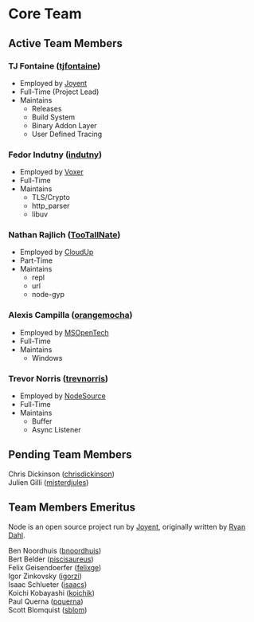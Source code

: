 # Core Team

## Active Team Members

### TJ Fontaine ([tjfontaine](https://github.com/tjfontaine))

 * Employed by [Joyent](http://joyent.com)
 * Full-Time (Project Lead)
 * Maintains
    - Releases
    - Build System
    - Binary Addon Layer
    - User Defined Tracing

### Fedor Indutny ([indutny](https://github.com/indutny))

 * Employed by [Voxer](http://voxer.com)
 * Full-Time
 * Maintains
    - TLS/Crypto
    - http_parser
    - libuv

### Nathan Rajlich ([TooTallNate](https://github.com/TooTallNate))

 * Employed by [CloudUp](http://cloudup.com)
 * Part-Time
 * Maintains
    - repl
    - url
    - node-gyp

### Alexis Campilla ([orangemocha](https://github.com/orangemocha))

 * Employed by [MSOpenTech](http://msopentech.com)
 * Full-Time
 * Maintains
    - Windows

### Trevor Norris ([trevnorris](https://github.com/trevnorris))

 * Employed by [NodeSource](http://nodesource.com)
 * Full-Time
 * Maintains
    - Buffer
    - Async Listener

## Pending Team Members

Chris Dickinson ([chrisdickinson](https://github.com/chrisdickinson))<br>
Julien Gilli ([misterdjules](https://github.com/misterdjules))


## Team Members Emeritus

Node is an open source project run by [Joyent](https://www.joyent.com), originally written by [Ryan Dahl](https://github.com/ry).

Ben Noordhuis ([bnoordhuis](https://github.com/bnoordhuis))<br>
Bert Belder ([piscisaureus](https://github.com/piscisaureus))<br>
Felix Geisendoerfer ([felixge](https://github.com/felixge))<br>
Igor Zinkovsky ([igorzi](https://github.com/igorzi))<br>
Isaac Schlueter ([isaacs](https://github.com/isaacs))<br>
Koichi Kobayashi ([koichik](https://github.com/koichik))<br>
Paul Querna ([pquerna](https://github.com/pquerna))<br>
Scott Blomquist ([sblom](https://github.com/sblom))

